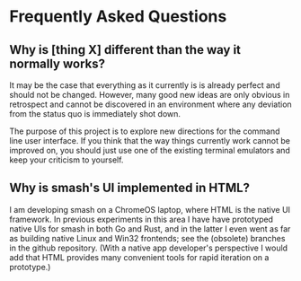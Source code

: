 # Frequently Asked Questions

## Why is [thing X] different than the way it normally works?

It may be the case that everything as it currently is is already
perfect and should not be changed. However, many good new ideas are
only obvious in retrospect and cannot be discovered in an environment
where any deviation from the status quo is immediately shot down.

The purpose of this project is to explore new directions for the
command line user interface. If you think that the way things
currently work cannot be improved on, you should just use one of the
existing terminal emulators and keep your criticism to yourself.

## Why is smash's UI implemented in HTML?

I am developing smash on a ChromeOS laptop, where HTML is the native
UI framework. In previous experiments in this area I have have
prototyped native UIs for smash in both Go and Rust, and in the latter
I even went as far as building native Linux and Win32 frontends; see
the (obsolete) branches in the github repository. (With a native app
developer's perspective I would add that HTML provides many convenient
tools for rapid iteration on a prototype.)
